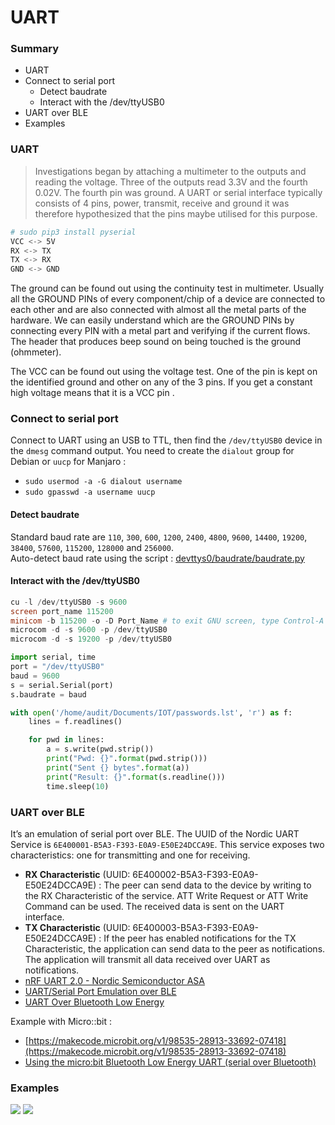 # UART

### Summary

* UART
* Connect to serial port
  * Detect baudrate
  * Interact with the /dev/ttyUSB0
* UART over BLE
* Examples

### UART

> Investigations began by attaching a multimeter to the outputs and reading the voltage. Three of the outputs read 3.3V and the fourth 0.02V. The fourth pin was ground. A UART or serial interface typically consists of 4 pins, power, transmit, receive and ground it was therefore hypothesized that the pins maybe utilised for this purpose.

```powershell
# sudo pip3 install pyserial
VCC <-> 5V
RX <-> TX
TX <-> RX
GND <-> GND
```

The ground can be found out using the continuity test in multimeter. Usually all the GROUND PINs of every component/chip of a device are connected to each other and are also connected with almost all the metal parts of the hardware. We can easily understand which are the GROUND PINs by connecting every PIN with a metal part and verifying if the current flows. The header that produces beep sound on being touched is the ground (ohmmeter).

The VCC can be found out using the voltage test. One of the pin is kept on the identified ground and other on any of the 3 pins. If you get a constant high voltage means that it is a VCC pin .

### Connect to serial port

Connect to UART using an USB to TTL, then find the `/dev/ttyUSB0` device in the `dmesg` command output. You need to create the `dialout` group for Debian or `uucp` for Manjaro :

* `sudo usermod -a -G dialout username`
* `sudo gpasswd -a username uucp`

#### Detect baudrate

Standard baud rate are `110`, `300`, `600`, `1200`, `2400`, `4800`, `9600`, `14400`, `19200`, `38400`, `57600`, `115200`, `128000` and `256000`.\
Auto-detect baud rate using the script : [devttys0/baudrate/baudrate.py](https://github.com/devttys0/baudrate/blob/master/baudrate.py)

#### Interact with the /dev/ttyUSB0

```powershell
cu -l /dev/ttyUSB0 -s 9600
screen port_name 115200
minicom -b 115200 -o -D Port_Name # to exit GNU screen, type Control-A k.
microcom -d -s 9600 -p /dev/ttyUSB0
microcom -d -s 19200 -p /dev/ttyUSB0
```

```python
import serial, time
port = "/dev/ttyUSB0"
baud = 9600
s = serial.Serial(port)
s.baudrate = baud

with open('/home/audit/Documents/IOT/passwords.lst', 'r') as f:
    lines = f.readlines()

    for pwd in lines:
        a = s.write(pwd.strip())
        print("Pwd: {}".format(pwd.strip()))
        print("Sent {} bytes".format(a))
        print("Result: {}".format(s.readline()))
        time.sleep(10)
```

### UART over BLE

It’s an emulation of serial port over BLE. The UUID of the Nordic UART Service is `6E400001-B5A3-F393-E0A9-E50E24DCCA9E`. This service exposes two characteristics: one for transmitting and one for receiving.

* **RX Characteristic** (UUID: 6E400002-B5A3-F393-E0A9-E50E24DCCA9E) : The peer can send data to the device by writing to the RX Characteristic of the service. ATT Write Request or ATT Write Command can be used. The received data is sent on the UART interface.
* **TX Characteristic** (UUID: 6E400003-B5A3-F393-E0A9-E50E24DCCA9E) : If the peer has enabled notifications for the TX Characteristic, the application can send data to the peer as notifications. The application will transmit all data received over UART as notifications.
* [nRF UART 2.0 - Nordic Semiconductor ASA](https://play.google.com/store/apps/details?id=com.nordicsemi.nrfUARTv2)
* [UART/Serial Port Emulation over BLE](https://infocenter.nordicsemi.com/index.jsp?topic=%2Fcom.nordic.infocenter.sdk5.v14.0.0%2Fble_sdk_app_nus_eval.html)
* [UART Over Bluetooth Low Energy](https://thejeshgn.com/2016/10/01/uart-over-bluetooth-low-energy/)

Example with Micro::bit :

* [https://makecode.microbit.org/v1/98535-28913-33692-07418](https://makecode.microbit.org/v1/98535-28913-33692-07418)
* [Using the micro:bit Bluetooth Low Energy UART (serial over Bluetooth)](https://support.microbit.org/support/solutions/articles/19000062330-using-the-micro-bit-bluetooth-low-energy-uart-serial-over-bluetooth-)

### Examples

![](https://developer.android.com/things/images/raspberrypi-console.png) 
![](http://remotexy.com/img/help/help-esp8266-firmware-update-usbuart.png)
